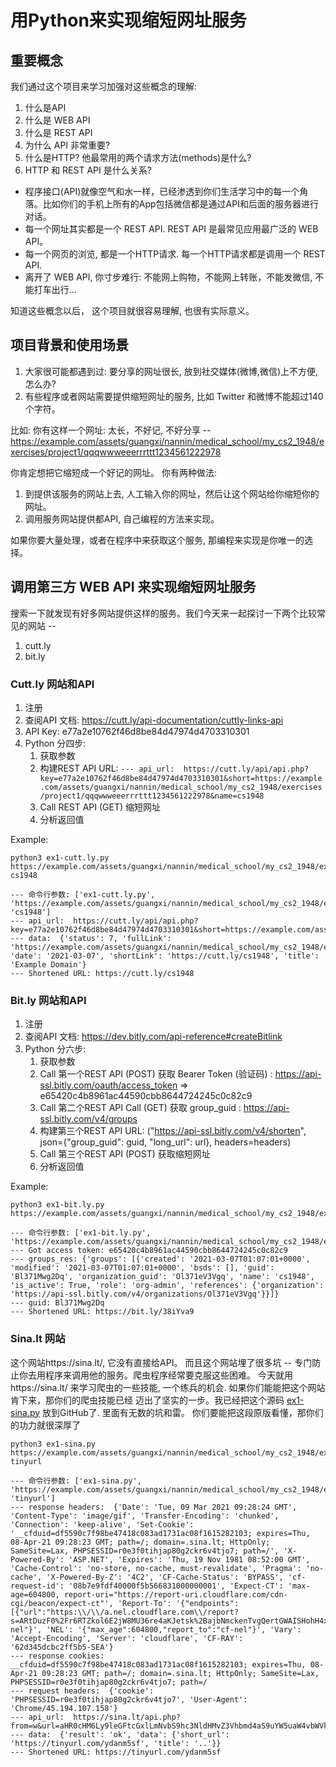# 用Python来实现缩短网址服务

## 重要概念

我们通过这个项目来学习加强对这些概念的理解:

1. 什么是API
2. 什么是 WEB API
3. 什么是 REST API
4. 为什么 API 非常重要? 
5. 什么是HTTP? 他最常用的两个请求方法(methods)是什么? 
6. HTTP 和 REST API 是什么关系? 
   
* 程序接口(API)就像空气和水一样，已经渗透到你们生活学习中的每一个角落。比如你们的手机上所有的App包括微信都是通过API和后面的服务器进行对话。
* 每一个网址其实都是一个 REST API. REST API 是最常见应用最广泛的 WEB API。 
* 每一个网页的浏览, 都是一个HTTP请求. 每一个HTTP请求都是调用一个 REST API. 
* 离开了 WEB API, 你寸步难行: 不能网上购物，不能网上转账，不能发微信, 不能打车出行...

知道这些概念以后， 这个项目就很容易理解, 也很有实际意义。


## 项目背景和使用场景
1. 大家很可能都遇到过: 要分享的网址很长, 放到社交媒体(微博,微信)上不方便, 怎么办? 
2. 有些程序或者网站需要提供缩短网址的服务, 比如 Twitter 和微博不能超过140个字符。 

比如: 你有这样一个网址: 太长，不好记, 不好分享 --
https://example.com/assets/guangxi/nannin/medical_school/my_cs2_1948/exercises/project1/qqqwwweeerrrttt1234561222978

你肯定想把它缩短成一个好记的网址。
你有两种做法:
1. 到提供该服务的网站上去, 人工输入你的网址，然后让这个网站给你缩短你的网址。 
2. 调用服务网站提供都API, 自己编程的方法来实现。 
   
如果你要大量处理，或者在程序中来获取这个服务, 那编程来实现是你唯一的选择。 


## 调用第三方 WEB API 来实现缩短网址服务

搜索一下就发现有好多网站提供这样的服务。我们今天来一起探讨一下两个比较常见的网站 --
1. cutt.ly
2. bit.ly

### Cutt.ly 网站和API

1. 注册
2. 查阅API 文档: https://cutt.ly/api-documentation/cuttly-links-api
3. API Key: e77a2e10762f46d8be84d47974d4703310301
4. Python 分四步:
   1. 获取参数
   2. 构建REST API URL: `--- api_url:  https://cutt.ly/api/api.php?key=e77a2e10762f46d8be84d47974d4703310301&short=https://example.com/assets/guangxi/nannin/medical_school/my_cs2_1948/exercises/project1/qqqwwweeerrrttt1234561222978&name=cs1948`
   3. Call REST API (GET) 缩短网址
   4. 分析返回值
   
Example:
```
python3 ex1-cutt.ly.py https://example.com/assets/guangxi/nannin/medical_school/my_cs2_1948/exercises/project1/qqqwwweeerrrttt1234561222978 cs1948

--- 命令行参数: ['ex1-cutt.ly.py', 'https://example.com/assets/guangxi/nannin/medical_school/my_cs2_1948/exercises/project1/qqqwwweeerrrttt1234561222978', 'cs1948']
--- api_url:  https://cutt.ly/api/api.php?key=e77a2e10762f46d8be84d47974d4703310301&short=https://example.com/assets/guangxi/nannin/medical_school/my_cs2_1948/exercises/project1/qqqwwweeerrrttt1234561222978&name=cs1948
--- data:  {'status': 7, 'fullLink': 'https://example.com/assets/guangxi/nannin/medical_school/my_cs2_1948/exercises/project1/qqqwwweeerrrttt1234561222978', 'date': '2021-03-07', 'shortLink': 'https://cutt.ly/cs1948', 'title': 'Example Domain'}
--- Shortened URL: https://cutt.ly/cs1948
```

### Bit.ly 网站和API

1. 注册
2. 查阅API 文档: https://dev.bitly.com/api-reference#createBitlink
5. Python 分六步:
   1. 获取参数
   2. Call 第一个REST API (POST) 获取 Bearer Token (验证码) : https://api-ssl.bitly.com/oauth/access_token => e65420c4b8961ac44590cbb8644724245c0c82c9
   3. Call 第二个REST API Call (GET) 获取 group_guid : https://api-ssl.bitly.com/v4/groups
   4. 构建第三个REST API URL: ("https://api-ssl.bitly.com/v4/shorten", json={"group_guid": guid, "long_url": url}, headers=headers)
   5. Call 第三个REST API (POST) 获取缩短网址 
   6. 分析返回值

Example:
```
python3 ex1-bit.ly.py  https://example.com/assets/guangxi/nannin/medical_school/my_cs2_1948/exercises/project1/qqqwwweeerrrttt1234561222978

--- 命令行参数: ['ex1-bit.ly.py', 'https://example.com/assets/guangxi/nannin/medical_school/my_cs2_1948/exercises/project1/qqqwwweeerrrttt1234561222978']
--- Got access token: e65420c4b8961ac44590cbb8644724245c0c82c9
--- groups_res: {'groups': [{'created': '2021-03-07T01:07:01+0000', 'modified': '2021-03-07T01:07:01+0000', 'bsds': [], 'guid': 'Bl371Mwg2Dq', 'organization_guid': 'Ol371eV3Vgq', 'name': 'cs1948', 'is_active': True, 'role': 'org-admin', 'references': {'organization': 'https://api-ssl.bitly.com/v4/organizations/Ol371eV3Vgq'}}]}
--- guid: Bl371Mwg2Dq
--- Shortened URL: https://bit.ly/38iYva9
```

### Sina.lt 网站 

这个网站https://sina.lt/, 它没有直接给API。 而且这个网站埋了很多坑 -- 专门防止你去用程序来调用他的服务。爬虫程序经常要克服这些困难。 今天就用https://sina.lt/ 来学习爬虫的一些技能, 一个练兵的机会. 如果你们能能把这个网站肯下来，那你们的爬虫技能已经 迈出了坚实的一步。我已经把这个源码 [ex1-sina.py](ex1-sina.py) 放到GitHub了. 里面有无数的坑和雷。 你们要能把这段原版看懂，那你们的功力就很深厚了

```
python3 ex1-sina.py https://example.com/assets/guangxi/nannin/medical_school/my_cs2_1948/exercises/project1/qqqwwweeerrrttt1234561222978 tinyurl

--- 命令行参数: ['ex1-sina.py', 'https://example.com/assets/guangxi/nannin/medical_school/my_cs2_1948/exercises/project1/qqqwwweeerrrttt1234561222978', 'tinyurl']
--- response headers:  {'Date': 'Tue, 09 Mar 2021 09:28:24 GMT', 'Content-Type': 'image/gif', 'Transfer-Encoding': 'chunked', 'Connection': 'keep-alive', 'Set-Cookie': '__cfduid=df5590c7f98be47418c083ad1731ac08f1615282103; expires=Thu, 08-Apr-21 09:28:23 GMT; path=/; domain=.sina.lt; HttpOnly; SameSite=Lax, PHPSESSID=r0e3f0tihjap80g2ckr6v4tjo7; path=/', 'X-Powered-By': 'ASP.NET', 'Expires': 'Thu, 19 Nov 1981 08:52:00 GMT', 'Cache-Control': 'no-store, no-cache, must-revalidate', 'Pragma': 'no-cache', 'X-Powered-By-Z': '4C2', 'CF-Cache-Status': 'BYPASS', 'cf-request-id': '08b7e9fdf40000f5b566831000000001', 'Expect-CT': 'max-age=604800, report-uri="https://report-uri.cloudflare.com/cdn-cgi/beacon/expect-ct"', 'Report-To': '{"endpoints":[{"url":"https:\\/\\/a.nel.cloudflare.com\\/report?s=ARtDuzF0%2Fr6RTZkol6E2jW8MU36re4aKJetsk%2BajbNmckenTvgQertGWAISHohH4xceKmb64StI1recmJVX6BYtpzUcfw%2FMn"}],"max_age":604800,"group":"cf-nel"}', 'NEL': '{"max_age":604800,"report_to":"cf-nel"}', 'Vary': 'Accept-Encoding', 'Server': 'cloudflare', 'CF-RAY': '62d345dcbc2ff5b5-SEA'}
--- response cookies:  __cfduid=df5590c7f98be47418c083ad1731ac08f1615282103; expires=Thu, 08-Apr-21 09:28:23 GMT; path=/; domain=.sina.lt; HttpOnly; SameSite=Lax, PHPSESSID=r0e3f0tihjap80g2ckr6v4tjo7; path=/
--- request headers:  {'cookie': 'PHPSESSID=r0e3f0tihjap80g2ckr6v4tjo7', 'User-Agent': 'Chrome/45.194.107.158'}
--- api_url:  https://sina.lt/api.php?from=w&url=aHR0cHM6Ly9leGFtcGxlLmNvbS9hc3NldHMvZ3Vhbmd4aS9uYW5uaW4vbWVkaWNhbF9zY2hvb2wvbXlfY3MyXzE5NDgvZXhlcmNpc2VzL3Byb2plY3QxL3FxcXd3d2VlZXJycnR0dDEyMzQ1NjEyMjI5Nzg=&site=tinyurl
--- data:  {'result': 'ok', 'data': {'short_url': 'https://tinyurl.com/ydanm5sf', 'title': '..'}}
--- Shortened URL: https://tinyurl.com/ydanm5sf
```